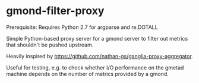 gmond-filter-proxy
==================

Prerequisite: Requires Python 2.7 for argparse and re.DOTALL

Simple Python-based proxy server for a gmond server to filter out metrics that shouldn't be pushed upstream.

Heavily inspired by https://github.com/nathan-gs/ganglia-proxy-aggregator.

Useful for testing, e.g. to check whether I/O performance on the gmetad machine depends on the number of metrics provided by a gmond.

